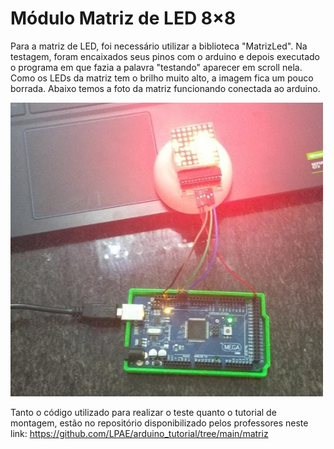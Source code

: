# Módulo Matriz de LED 8×8
Para a matriz de LED, foi necessário utilizar a biblioteca "MatrizLed".
Na testagem, foram encaixados seus pinos com o arduino e depois executado o programa em que fazia a palavra "testando" aparecer em scroll nela.
Como os LEDs da matriz tem o brilho muito alto, a imagem fica um pouco borrada. Abaixo temos a foto da matriz funcionando conectada ao arduino.

<img src = "matriz_led.jpeg" alt = "Matriz de led" width = "500" />

Tanto o código utilizado para realizar o teste quanto o tutorial de montagem, estão no repositório disponibilizado pelos professores neste link:
<https://github.com/LPAE/arduino_tutorial/tree/main/matriz>

